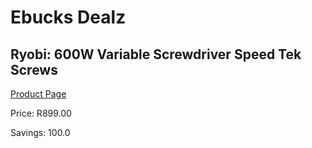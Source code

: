 
# Ebucks Dealz
## Ryobi: 600W Variable Screwdriver Speed Tek Screws
[Product Page](https://www.ebucks.com/web/shop/productSelected.do?prodId=315082447&catId=336131644)

Price: R899.00

Savings: 100.0


	